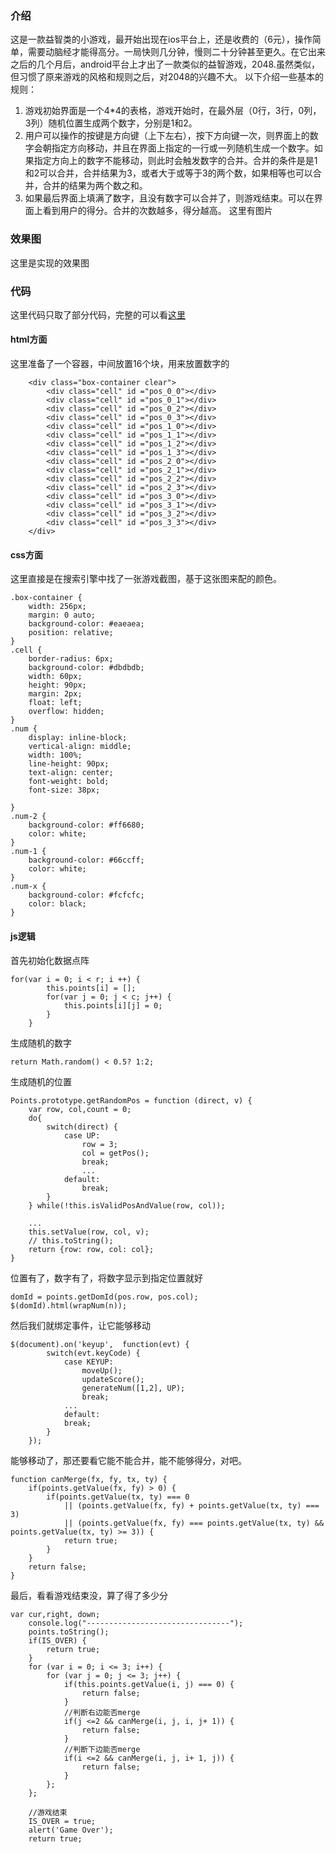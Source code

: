 ### 介绍
这是一款益智类的小游戏，最开始出现在ios平台上，还是收费的（6元），操作简单，需要动脑经才能得高分。一局快则几分钟，慢则二十分钟甚至更久。在它出来之后的几个月后，android平台上才出了一款类似的益智游戏，2048.虽然类似，但习惯了原来游戏的风格和规则之后，对2048的兴趣不大。
以下介绍一些基本的规则：
1. 游戏初始界面是一个4*4的表格，游戏开始时，在最外层（0行，3行，0列，3列）随机位置生成两个数字，分别是1和2。
2. 用户可以操作的按键是方向键（上下左右），按下方向键一次，则界面上的数字会朝指定方向移动，并且在界面上指定的一行或一列随机生成一个数字。如果指定方向上的数字不能移动，则此时会触发数字的合并。合并的条件是是1和2可以合并，合并结果为3，或者大于或等于3的两个数，如果相等也可以合并，合并的结果为两个数之和。
3. 如果最后界面上填满了数字，且没有数字可以合并了，则游戏结束。可以在界面上看到用户的得分。合并的次数越多，得分越高。
这里有图片

### 效果图
这里是实现的效果图

### 代码
这里代码只取了部分代码，完整的可以看[这里](https://github.com/moonye6/smallthree)

#### html方面
这里准备了一个容器，中间放置16个块，用来放置数字的
```
 	<div class="box-container clear">
 		<div class="cell" id ="pos_0_0"></div>
 		<div class="cell" id ="pos_0_1"></div>
 		<div class="cell" id ="pos_0_2"></div>
 		<div class="cell" id ="pos_0_3"></div>
 		<div class="cell" id ="pos_1_0"></div>
 		<div class="cell" id ="pos_1_1"></div>
 		<div class="cell" id ="pos_1_2"></div>
 		<div class="cell" id ="pos_1_3"></div>
 		<div class="cell" id ="pos_2_0"></div>
 		<div class="cell" id ="pos_2_1"></div>
 		<div class="cell" id ="pos_2_2"></div>
 		<div class="cell" id ="pos_2_3"></div>
 		<div class="cell" id ="pos_3_0"></div>
 		<div class="cell" id ="pos_3_1"></div>
 		<div class="cell" id ="pos_3_2"></div>
 		<div class="cell" id ="pos_3_3"></div>
 	</div>
```

#### css方面
这里直接是在搜索引擎中找了一张游戏截图，基于这张图来配的颜色。
```
.box-container {
	width: 256px;
	margin: 0 auto;
	background-color: #eaeaea;
	position: relative;
}
.cell {
	border-radius: 6px;
	background-color: #dbdbdb;
	width: 60px;
	height: 90px;
	margin: 2px;
	float: left;
	overflow: hidden;
}
.num {
	display: inline-block;
	vertical-align: middle;
	width: 100%;
	line-height: 90px;
	text-align: center;
	font-weight: bold;
	font-size: 38px;

}
.num-2 {
	background-color: #ff6680;
	color: white;
}
.num-1 {
	background-color: #66ccff;
	color: white;
}
.num-x {
	background-color: #fcfcfc;
	color: black;
}
```

#### js逻辑
首先初始化数据点阵
```
for(var i = 0; i < r; i ++) {
		this.points[i] = [];
		for(var j = 0; j < c; j++) {
			this.points[i][j] = 0;
		}
	}
```

生成随机的数字
```
return Math.random() < 0.5? 1:2;
```

生成随机的位置
```
Points.prototype.getRandomPos = function (direct, v) {
	var row, col,count = 0;
	do{
		switch(direct) {
			case UP:
				row = 3;
				col = getPos();
				break;
				...
			default:
				break;
		}
	} while(!this.isValidPosAndValue(row, col));

	...
	this.setValue(row, col, v);
	// this.toString();
	return {row: row, col: col};	
}
```

位置有了，数字有了，将数字显示到指定位置就好
```
domId = points.getDomId(pos.row, pos.col);
$(domId).html(wrapNum(n));
```

然后我们就绑定事件，让它能够移动

```
$(document).on('keyup',  function(evt) {
		switch(evt.keyCode) {
			case KEYUP:
				moveUp();
				updateScore();
				generateNum([1,2], UP);
				break;
			...
			default:
			break;
		}
	});
```

能够移动了，那还要看它能不能合并，能不能够得分，对吧。
```
function canMerge(fx, fy, tx, ty) {
	if(points.getValue(fx, fy) > 0) {
		if(points.getValue(tx, ty) === 0 
			|| (points.getValue(fx, fy) + points.getValue(tx, ty) === 3) 
			|| (points.getValue(fx, fy) === points.getValue(tx, ty) && points.getValue(tx, ty) >= 3)) {
			return true;
		}
	}
	return false;
}
```

最后，看看游戏结束没，算了得了多少分

```
var cur,right, down;
	console.log("--------------------------------");
	points.toString();
	if(IS_OVER) {
		return true;
	}
	for (var i = 0; i <= 3; i++) {
		for (var j = 0; j <= 3; j++) {
			if(this.points.getValue(i, j) === 0) {
				return false;
			}
			//判断右边能否merge
			if(j <=2 && canMerge(i, j, i, j+ 1)) {
				return false;
			}
			//判断下边能否merge
			if(i <=2 && canMerge(i, j, i+ 1, j)) {
				return false;
			}
		};
	};

	//游戏结束
	IS_OVER = true;
	alert('Game Over');
	return true;
```

